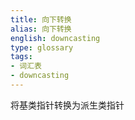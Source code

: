 ```yaml
---
title: 向下转换
alias: 向下转换
english: downcasting
type: glossary
tags:
- 词汇表
- downcasting
---
```



将基类指针转换为派生类指针